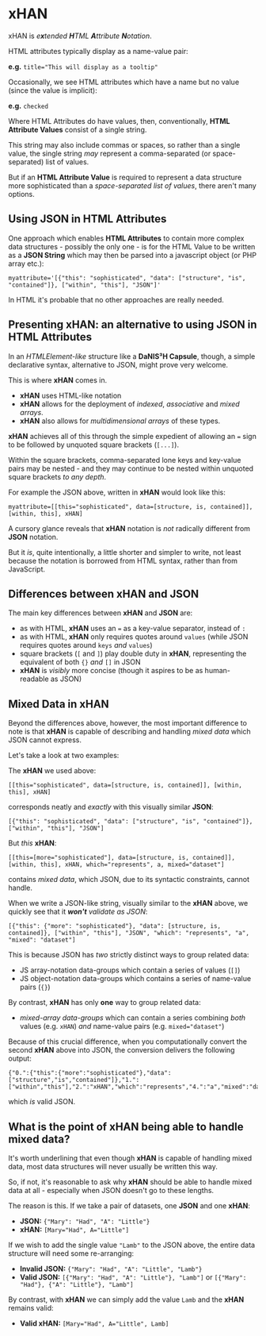 # xHAN
xHAN is *e**x**tended **H**TML **A**ttribute **N**otation*.

HTML attributes typically display as a name-value pair:

**e.g.** `title="This will display as a tooltip"`

Occasionally, we see HTML attributes which have a name but no value (since the value is implicit):

**e.g.** `checked`

Where HTML Attributes do have values, then, conventionally, **HTML Attribute Values** consist of a single string.

This string may also include commas or spaces, so rather than a single value, the single string *may* represent a comma-separated (or space-separated) list of values.

But if an **HTML Attribute Value** is required to represent a data structure more sophisticated than a *space-separated list of values*, there aren't many options.

## Using JSON in HTML Attributes
One approach which enables **HTML Attributes** to contain more complex data structures - possibly the only one - is for the HTML Value to be written as a **JSON String** which may then be parsed into a javascript object (or PHP array etc.):

    myattribute='[{"this": "sophisticated", "data": ["structure", "is", "contained"]}, ["within", "this"], "JSON"]'
    
In HTML it's probable that no other approaches are really needed.

## Presenting xHAN: an alternative to using JSON in HTML Attributes

In an *HTMLElement-like* structure like a **DaNIS³H Capsule**,  though, a simple declarative syntax, alternative to JSON, might prove very welcome.

This is where **xHAN** comes in.

 - **xHAN** uses HTML-like notation
 - **xHAN** allows for the deployment of *indexed*, *associative* and *mixed arrays*.
 - **xHAN** also allows for *multidimensional arrays* of these types.

**xHAN** achieves all of this through the simple expedient of allowing an `=` sign to be followed by unquoted square brackets (`[...]`).

Within the square brackets, comma-separated lone keys and key-value pairs may be nested - and they may continue to be nested within unquoted square brackets *to any depth*.

For example the JSON above, written in **xHAN** would look like this:

    myattribute=[[this="sophisticated", data=[structure, is, contained]], [within, this], xHAN]
    
A cursory glance reveals that **xHAN** notation is *not* radically different from **JSON** notation.

But it *is*, quite intentionally, a little shorter and simpler to write, not least because the notation is borrowed from HTML syntax, rather than from JavaScript.

## Differences between xHAN and JSON

The main key differences between **xHAN** and **JSON** are:

 - as with HTML, **xHAN** uses an `=` as a key-value separator, instead of `: `
 - as with HTML, **xHAN** only requires quotes around `values` (while JSON requires quotes around `keys` *and* `values`)
 - square brackets (`[` and `]`) play double duty in **xHAN**, representing the equivalent of both `{}` *and* `[]` in JSON
 - **xHAN** is *visibly* more concise (though it aspires to be as human-readable as JSON)

## Mixed Data in xHAN

Beyond the differences above, however, the most important difference to note is that **xHAN** is capable of describing and handling *mixed data* which JSON cannot express.

Let's take a look at two examples:

The **xHAN** we used above:

    [[this="sophisticated", data=[structure, is, contained]], [within, this], xHAN]

corresponds neatly and *exactly* with this visually similar **JSON**:

    [{"this": "sophisticated", "data": ["structure", "is", "contained"]}, ["within", "this"], "JSON"]

But *this* **xHAN**:

    [[this=[more="sophisticated"], data=[structure, is, contained]], [within, this], xHAN, which="represents", a, mixed="dataset"]

contains *mixed data*, which JSON, due to its syntactic constraints, cannot handle.

When we write a JSON-like string, visually similar to the **xHAN** above, we quickly see that it ***won't** validate as JSON*:

    [{"this": {"more": "sophisticated"}, "data": [structure, is, contained]}, ["within", "this"], "JSON", "which": "represents", "a", "mixed": "dataset"]
    
This is because JSON has *two* strictly distinct ways to group related data:

 - JS array-notation data-groups which contain a series of values (`[]`) 
 - JS object-notation data-groups which contains a series of name-value pairs (`{}`)

By contrast, **xHAN** has only **one** way to group related data:

 - *mixed-array data-groups* which can contain a series combining *both* values (e.g. `xHAN`) *and* name-value pairs (e.g. `mixed="dataset"`)

Because of this crucial difference, when you computationally convert the second **xHAN** above into JSON, the conversion delivers the following output:

    {"0.":{"this":{"more":"sophisticated"},"data":["structure","is","contained"]},"1.":["within","this"],"2.":"xHAN","which":"represents","4.":"a","mixed":"dataset"}
    
which *is* valid JSON.

## What is the point of xHAN being able to handle mixed data?

It's worth underlining that even though **xHAN** is capable of handling mixed data, most data structures will never usually be written this way.

So, if not, it's reasonable to ask why **xHAN** should be able to handle mixed data at all - especially when JSON doesn't go to these lengths.

The reason is this. If we take a pair of datasets, one **JSON** and one **xHAN**:

 - **JSON:** `{"Mary": "Had", "A": "Little"}`
 - **xHAN:** `[Mary="Had", A="Little"]`

If we wish to add the single value `"Lamb"` to the JSON above, the entire data structure will need some re-arranging:

 - **Invalid JSON:** `{"Mary": "Had", "A": "Little", "Lamb"}`
 - **Valid JSON:** `[{"Mary": "Had", "A": "Little"}, "Lamb"]` or `[{"Mary": "Had"}, {"A": "Little"}, "Lamb"]`

By contrast, with **xHAN** we can simply add the value `Lamb` and the **xHAN** remains valid:

- **Valid xHAN:** `[Mary="Had", A="Little", Lamb]`


